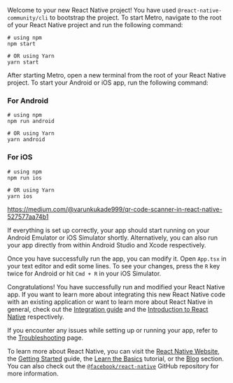 Welcome to your new React Native project! You have used `@react-native-community/cli` to bootstrap the project. To start Metro, navigate to the root of your React Native project and run the following command:

```
# using npm
npm start

# OR using Yarn
yarn start
```

After starting Metro, open a new terminal from the root of your React Native project. To start your Android or iOS app, run the following command:

### For Android

```
# using npm
npm run android

# OR using Yarn
yarn android
```

### For iOS

```
# using npm
npm run ios

# OR using Yarn
yarn ios
```
https://medium.com/@varunkukade999/qr-code-scanner-in-react-native-527577aa74b1

If everything is set up correctly, your app should start running on your Android Emulator or iOS Simulator shortly. Alternatively, you can also run your app directly from within Android Studio and Xcode respectively.

Once you have successfully run the app, you can modify it. Open `App.tsx` in your text editor and edit some lines. To see your changes, press the `R` key twice for Android or hit `Cmd + R` in your iOS Simulator.

Congratulations! You have successfully run and modified your React Native app. If you want to learn more about integrating this new React Native code with an existing application or want to learn more about React Native in general, check out the [Integration guide](URL_1/docs/integration-with-existing-apps) and the [Introduction to React Native](URL_1/docs/getting-started) respectively.

If you encounter any issues while setting up or running your app, refer to the [Troubleshooting](URL_1/docs/troubleshooting) page.

To learn more about React Native, you can visit the [React Native Website](URL_1), the [Getting Started](URL_1/docs/environment-setup) guide, the [Learn the Basics](URL_1/docs/getting-started) tutorial, or the [Blog](URL_1/blog) section. You can also check out the [`@facebook/react-native`](URL_8) GitHub repository for more information.
